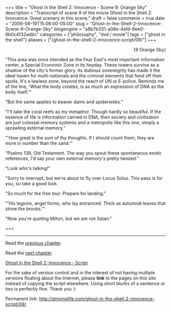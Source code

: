 +++
title = "Ghost in the Shell 2: Innocence - Scene 9: Orange Sky"
description = "Transcript of scene 9 of the movie Ghost in the Shell 2: Innocence.  Great scenery in this scene."
draft = false
comments = true
date = "2006-08-19T15:06:00-05:00"
slug = "Ghost-in-the-Shell-2-Innocence-Scene-9-Orange-Sky"
blogengine = "a8b7b331-a08e-4afd-9ee0-6b0c4f32adbc"
categories = ["philosophy", "dvd / movie"]
tags = ["ghost in the shell"]
aliases = ["/ghost-in-the-shell-2-innocence-script/09/"]
+++

<p style="text-align: right">
[9 Orange Sky]
</p>
<p>
&quot;This area was once intended as the Fear East&#39;s most important information center, a Special Economic Zone in its heyday. These towers survive as a shadow of the city&#39;s former glory. Its dubious sovereignty has made it the ideal haven for multi-nationals and the criminal elements that feed off their spoils. It&#39;s a lawless zone, beyond the reach of UN or E-police. Reminds me of the line, &#39;What the body creates, is as much an expression of DNA as the body itself.&#39;&quot;
</p>
<!--more-->
<p>
&quot;But the same applies to beaver dams and spiderwebs.&quot;
</p>
<p>
&quot;I&#39;ll take the coral reefs as my metaphor. Though hardly so beautiful. If the essence of life is information carried in DNA, then society and civilization are just colossal memory systems and a metropolis like this one, simply a sprawling external memory.&quot;<!--adsense-->
</p>
<p>
&quot;&#39;How great is the sum of thy thoughts. If I should count them, they are more in number than the sand.&#39;&quot;
</p>
<p>
&quot;Psalms 139, Old Testament. The way you spout these spontaneous exotic references, I&#39;d say your own external memory&#39;s pretty twisted.&quot;
</p>
<p>
&quot;Look who&#39;s talking!&quot;
</p>
<p>
&quot;Sorry to interrupt, but we&#39;re about to fly over Locus Solus. This pass is for you, so take a good look.
</p>
<p>
&quot;So much for the free tour. Prepare for landing.&quot;
</p>
<p>
&quot;&#39;His legions, angel forms, who lay entranced. Thick as autumnal leaves that strow the brooks.&#39;&quot;
</p>
<p>
&quot;Now you&#39;re quoting Milton, but we are not Satan.&quot;
</p>
<p>
===
</p>
<hr />
<p>
Read the <a href="http://strivinglife.com/ghost-in-the-shell-2-innocence-script/08/">previous chapter</a>.
</p>
<p>
Read the <a href="http://strivinglife.com/ghost-in-the-shell-2-innocence-script/10/">next chapter</a>.
</p>
<p>
<a href="http://strivinglife.com/ghost-in-the-shell-2-innocence-script/">Ghost in the Shell 2: Innocence - Script</a>
</p>
<div class="tip">
<p>
For the sake of version control and in the interest of not having multiple versions floating about the Internet, please <strong>link</strong> to the pages on this site instead of copying the script elsewhere. Using short blurbs of a sentence or two is perfectly fine.  Thank you :)
</p>
<p>
Permanent link: <a href="http://strivinglife.com/ghost-in-the-shell-2-innocence-script/09/">http://strivinglife.com/ghost-in-the-shell-2-innocence-script/09/</a>
</p>
</div>

